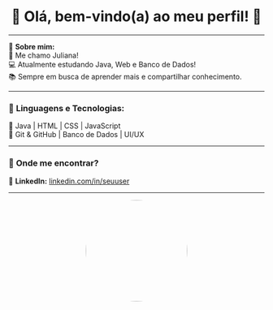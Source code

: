 <h1 align="center"> 🌸 Olá, bem-vindo(a) ao meu perfil! 🌸 </h1>

---

💖 **Sobre mim:**  
🌸 Me chamo Juliana!  
💻 Atualmente estudando Java, Web e Banco de Dados!  
📚 Sempre em busca de aprender mais e compartilhar conhecimento.  

---

### 🌺 **Linguagens e Tecnologias:**  
🌷 Java | HTML | CSS | JavaScript  
🌷 Git & GitHub | Banco de Dados | UI/UX  

---

### 🎀 **Onde me encontrar?**  
📌 **LinkedIn:** [linkedin.com/in/seuuser](https://linkedin.com/in/seuuser)  

---

<p align="center">
  <img src="https://media.giphy.com/media/v1.Y2lkPTc5MGI3NjExbXZtbndhOXhmYmhobTVvZGhuMGpmMG9jMjdsaG0xOXN2MWtqc29ldCZlcD12MV9naWZzX3NlYXJjaCZjdD1n/VbnUQpnihPSIgIXuZv/giphy.gif" width="200px" style="border-radius:50%">
</p>


